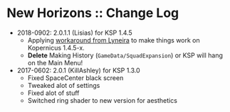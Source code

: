 # New Horizons :: Change Log

* 2018-0902: 2.0.1.1 (Lisias) for KSP 1.4.5
	+  Applying [workaround from Lyneira](https://forum.kerbalspaceprogram.com/index.php?/topic/102776-13-kopernicus-new-horizons-v201-2jun17-its-back/&do=findComment&comment=3345797) to make things work on Kopernicus 1.4.5-x.
	+  **Delete** Making History (`GameData/SquadExpansion`) or KSP will hang on the Main Menu!
* 2017-0602: 2.0.1 (KillAshley) for KSP 1.3.0
	+ Fixed SpaceCenter black screen
	+ Tweaked alot of settings
	+ Fixed alot of stuff
	+ Switched ring shader to new version for aesthetics

